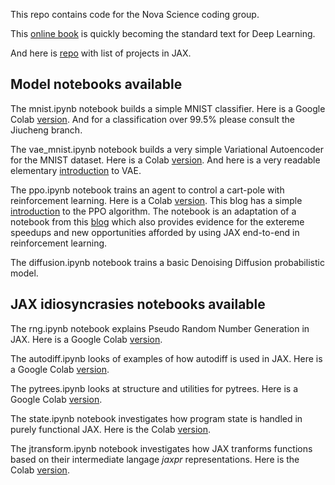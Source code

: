 This repo contains code for the Nova Science coding group.

This [online book](https://d2l.ai/) is quickly becoming the standard text 
for Deep Learning.

And here is [repo](https://github.com/n2cholas/awesome-jax) with list of projects in JAX. 

## Model notebooks available

The mnist.ipynb notebook builds a simple MNIST classifier. Here is a Google Colab [version](https://drive.google.com/file/d/1BC1wEJzWNIVZipLcmEBGOozb5aQ0uXHN/view?usp=sharing). And for a classification over 99.5% please consult the Jiucheng branch.

The vae_mnist.ipynb notebook builds a very simple Variational Autoencoder for the MNIST dataset. 
Here is a Colab [version](https://drive.google.com/file/d/11Qh29nHsXIM_TXJy-E1syoB2hUjyzfUC/view?usp=sharing). And here is a very readable elementary [introduction](https://www.jeremyjordan.me/variational-autoencoders/) to VAE.

The ppo.ipynb notebook trains an agent to control a cart-pole with reinforcement learning. Here is a Colab [version](https://drive.google.com/file/d/1LLt9nWuoFcJKEFpNYtUrYFsGF1u5UKMS/view?usp=sharing). This blog has a simple [introduction](https://towardsdatascience.com/proximal-policy-optimization-ppo-explained-abed1952457b) to the PPO algorithm. The notebook is an adaptation of a notebook from this [blog](https://chrislu.page/blog/meta-disco/) which also provides evidence for the extereme speedups and new opportunities afforded by using JAX end-to-end in reinforcement learning.

The diffusion.ipynb notebook trains a basic Denoising Diffusion probabilistic model.
## JAX idiosyncrasies notebooks available

The rng.ipynb notebook explains Pseudo Random Number Generation in JAX. Here is a Google Colab [version](https://drive.google.com/file/d/1gXnED5oyTWUazb_z4oJroB54vngdZ6mn/view?usp=sharing).

The autodiff.ipynb looks of examples of how autodiff is used in JAX. Here is a Google Colab [version](https://colab.research.google.com/drive/1ITvjHj_2ykypuAWumTIAwBO28dZ-tUij?usp=sharing).

The pytrees.ipynb looks at structure and utilities for pytrees. Here is a Google Colab [version](https://colab.research.google.com/drive/1PuSNaXscZC7joS4cxl6IqWg6jsNOdWMg?usp=sharing). 

The state.ipynb notebook investigates how program state is handled in purely functional JAX. Here is the Colab [version](https://colab.research.google.com/drive/1ixnTRFpWp_-x7GAfJO3c5cVkNLMw62jj?usp=sharing).

The jtransform.ipynb notebook investigates how JAX tranforms functions based on their intermediate langage *jaxpr* representations. Here is the Colab [version](https://drive.google.com/file/d/1pW7npFTBEom9a_R-qtXghH1syhRkuLjy/view?usp=sharing).
